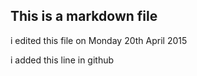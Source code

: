 ## This is a markdown file

i edited this file on Monday 20th April 2015 

i added this line in github 
